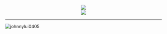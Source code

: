 <p align="center">
    <a href="https://skillicons.dev">
        <img src="https://skillicons.dev/icons?i=py,nodejs,cpp,vue,mysql,mongodb" />
    </a>
    <br />
    <a href="https://skillicons.dev">
        <img src="https://skillicons.dev/icons?i=github,replit,vscode,discord" />
    </a>
</p>

---

<img align="center" src="https://github-readme-stats.vercel.app/api?username=johnnylui0405&show_icons=true&locale=en&theme=radical&count_private=true" alt="johnnylui0405" />
